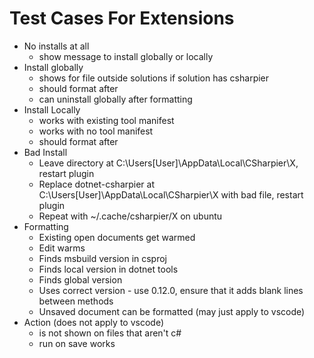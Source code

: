 # Test Cases For Extensions

- No installs at all
  - show message to install globally or locally
- Install globally
  - shows for file outside solutions if solution has csharpier 
  - should format after
  - can uninstall globally after formatting
- Install Locally
  - works with existing tool manifest
  - works with no tool manifest
  - should format after
- Bad Install
  - Leave directory at C:\Users\[User]\AppData\Local\CSharpier\X, restart plugin
  - Replace dotnet-csharpier at C:\Users\[User]\AppData\Local\CSharpier\X with bad file, restart plugin
  - Repeat with ~/.cache/csharpier/X on ubuntu
- Formatting
  - Existing open documents get warmed
  - Edit warms
  - Finds msbuild version in csproj
  - Finds local version in dotnet tools
  - Finds global version
  - Uses correct version - use 0.12.0, ensure that it adds blank lines between methods
  - Unsaved document can be formatted (may just apply to vscode)
- Action (does not apply to vscode)
  - is not shown on files that aren't c#
  - run on save works

